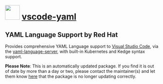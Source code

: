 # <img src="https://cdn.jsdelivr.net/gh/mkevenaar/chocolatey-packages@d2dd0d0fb9b676251bcd26d3b1988a1815b85f10/icons/vscode-yaml.png" width="48" height="48"/> [vscode-yaml](https://community.chocolatey.org/packages/vscode-yaml)

## YAML Language Support by Red Hat

Provides comprehensive YAML Language support to [Visual Studio Code](https://code.visualstudio.com/), via the [yaml-language-server](https://github.com/redhat-developer/yaml-language-server), with built-in Kubernetes and Kedge syntax support.

**Please Note**: This is an automatically updated package. If you find it is
out of date by more than a day or two, please contact the maintainer(s) and
let them know [here](https://github.com/mkevenaar/chocolatey-packages/issues) that the package is no longer updating correctly.
